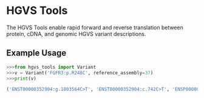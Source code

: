 # HGVS Tools

The HGVS Tools enable rapid forward and reverse translation between protein, cDNA, and genomic HGVS variant
descriptions.

## Example Usage

```python
>>>from hgvs_tools import Variant
>>>v = Variant('FGFR3:p.R248C', reference_assembly=37)
>>>print(v)

('ENST00000352904:g.1803564C>T', 'ENST00000352904:c.742C>T', 'ENSP00000231803:p.R248C')
```
